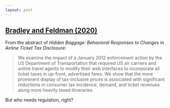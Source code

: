 ```yaml
---
layout: post
---
```


## [Bradley and Feldman (2020)](https://www.aeaweb.org/articles?id=10.1257/pol.20190200)

From the abstract of *Hidden Baggage: Behavioral Responses to Changes in Airline Ticket Tax Disclosure*:

>We examine the impact of a January 2012 enforcement action by the US Department of Transportation that required US air carriers and online travel agents to modify their web interfaces to incorporate all ticket taxes in up-front, advertised fares. We show that the more prominent display of tax-inclusive prices is associated with significant reductions in consumer tax incidence, demand, and ticket revenues along more heavily taxed itineraries.

But who needs regulation, right?
